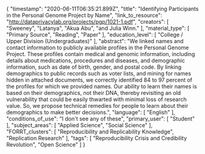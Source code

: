 {
    "timestamp": "2020-06-11T06:35:21.899Z",
    "title": "Identifying Participants in the Personal Genome Project by Name",
    "link_to_resource": "http://dataprivacylab.org/projects/pgp/1021-1.pdf",
    "creators": [
        "Sweeney",
        "Latanya",
        "Akua Abu",
        "and Julia Winn."
    ],
    "material_type": [
        "Primary Source",
        "Reading",
        "Paper"
    ],
    "education_level": [
        "College / Upper Division (Undergraduates)"
    ],
    "abstract": "We linked names and contact information to publicly available profiles in the Personal Genome Project. These profiles contain medical and genomic information, including details about medications, procedures and diseases, and demographic information, such as date of birth, gender, and postal code. By linking demographics to public records such as voter lists, and mining for names hidden in attached documents, we correctly identified 84 to 97 percent of the profiles for which we provided names. Our ability to learn their names is based on their demographics, not their DNA, thereby revisiting an old vulnerability that could be easily thwarted with minimal loss of research value. So, we propose technical remedies for people to learn about their demographics to make better decisions.",
    "language": [
        "English"
    ],
    "conditions_of_use": "I don't see any of these",
    "primary_user": [
        "Student"
    ],
    "subject_areas": [
        "Applied Science",
        "Social Science"
    ],
    "FORRT_clusters": [
        "Reproducibility and Replicability Knowledge",
        "Replication Research"
    ],
    "tags": [
        "Reproducibility Crisis and Credibility Revolution",
        "Open Science"
    ]
}